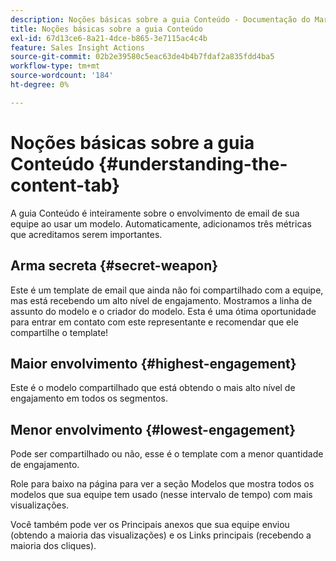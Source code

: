```yaml
---
description: Noções básicas sobre a guia Conteúdo - Documentação do Marketo - Documentação do produto
title: Noções básicas sobre a guia Conteúdo
exl-id: 67d13ce6-8a21-4dce-b865-3e7115ac4c4b
feature: Sales Insight Actions
source-git-commit: 02b2e39580c5eac63de4b4b7fdaf2a835fdd4ba5
workflow-type: tm+mt
source-wordcount: '184'
ht-degree: 0%

---
```


# Noções básicas sobre a guia Conteúdo {#understanding-the-content-tab}

A guia Conteúdo é inteiramente sobre o envolvimento de email de sua equipe ao usar um modelo. Automaticamente, adicionamos três métricas que acreditamos serem importantes.

## Arma secreta {#secret-weapon}

Este é um template de email que ainda não foi compartilhado com a equipe, mas está recebendo um alto nível de engajamento. Mostramos a linha de assunto do modelo e o criador do modelo. Esta é uma ótima oportunidade para entrar em contato com este representante e recomendar que ele compartilhe o template!

## Maior envolvimento {#highest-engagement}

Este é o modelo compartilhado que está obtendo o mais alto nível de engajamento em todos os segmentos.

## Menor envolvimento {#lowest-engagement}

Pode ser compartilhado ou não, esse é o template com a menor quantidade de engajamento.

Role para baixo na página para ver a seção Modelos que mostra todos os modelos que sua equipe tem usado (nesse intervalo de tempo) com mais visualizações.

Você também pode ver os Principais anexos que sua equipe enviou (obtendo a maioria das visualizações) e os Links principais (recebendo a maioria dos cliques).
